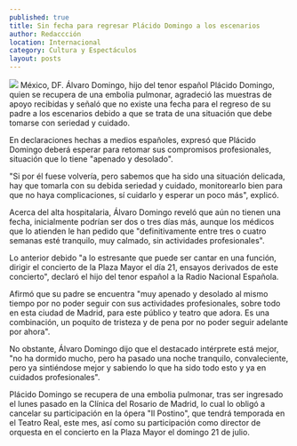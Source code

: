 ```yaml
---
published: true
title: Sin fecha para regresar Plácido Domingo a los escenarios
author: Redaccción
location: Internacional
category: Cultura y Espectáculos
layout: posts
---
```


![](http://i.imgur.com/9nqNRmCm.jpg)
México, DF. Álvaro Domingo, hijo del tenor español Plácido Domingo, quien se recupera de una embolia pulmonar, agradeció las muestras de apoyo recibidas y señaló que no existe una fecha para el regreso de su padre a los escenarios debido a que se trata de una situación que debe tomarse con seriedad y cuidado.
 
En declaraciones hechas a medios españoles, expresó que Plácido Domingo deberá esperar para retomar sus compromisos profesionales, situación que lo tiene "apenado y desolado".
 
"Si por él fuese volvería, pero sabemos que ha sido una situación delicada, hay que tomarla con su debida seriedad y cuidado, monitorearlo bien para que no haya complicaciones, sí cuidarlo y esperar un poco más", explicó.
 
Acerca del alta hospitalaria, Álvaro Domingo reveló que aún no tienen una fecha, inicialmente podrían ser dos o tres días más, aunque los médicos que lo atienden le han pedido que "definitivamente entre tres o cuatro semanas esté tranquilo, muy calmado, sin actividades profesionales".
 
Lo anterior debido "a lo estresante que puede ser cantar en una función, dirigir el concierto de la Plaza Mayor el día 21, ensayos derivados de este concierto", declaró el hijo del tenor español a la Radio Nacional Española.
 
Afirmó que su padre se encuentra "muy apenado y desolado al mismo tiempo por no poder seguir con sus actividades profesionales, sobre todo en esta ciudad de Madrid, para este público y teatro que adora. Es una combinación, un poquito de tristeza y de pena por no poder seguir adelante por ahora".
 
No obstante, Álvaro Domingo dijo que el destacado intérprete está mejor, "no ha dormido mucho, pero ha pasado una noche tranquilo, convaleciente, pero ya sintiéndose mejor y sabiendo lo que ha sido todo esto y ya en cuidados profesionales".
 
Plácido Domingo se recupera de una embolia pulmonar, tras ser ingresado el lunes pasado en la Clínica del Rosario de Madrid, lo cual lo obligó a cancelar su participación en la ópera "Il Postino", que tendrá temporada en el Teatro Real, este mes, así como su participación como director de orquesta en el concierto en la Plaza Mayor el domingo 21 de julio.
